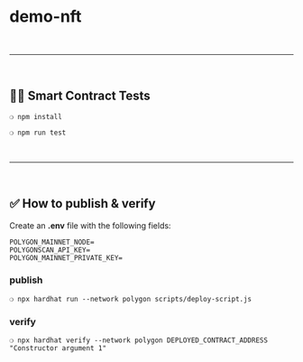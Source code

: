 # demo-nft

&nbsp;

***

&nbsp;

## :guardsman: Smart Contract Tests

```
❍ npm install
```

```
❍ npm run test
```


&nbsp;

***

&nbsp;

## :white_check_mark: How to publish & verify

Create an __.env__ file with the following fields:

```
POLYGON_MAINNET_NODE=
POLYGONSCAN_API_KEY=
POLYGON_MAINNET_PRIVATE_KEY=
```


### publish


```
❍ npx hardhat run --network polygon scripts/deploy-script.js
```

### verify

```
❍ npx hardhat verify --network polygon DEPLOYED_CONTRACT_ADDRESS "Constructor argument 1"
```